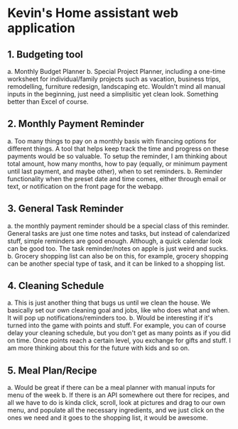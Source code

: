 # Kevin's Home assistant web application


## 1. Budgeting tool
  a. Monthly Budget Planner
  b. Special Project Planner, including a one-time worksheet for individual/family projects such as vacation, business trips, remodelling, furniture redesign, landscaping etc. Wouldn't mind all manual inputs in the beginning, just need a simplisitic yet clean look. Something better than Excel of course.

## 2. Monthly Payment Reminder
  a. Too many things to pay on a monthly basis with financing options for different things. A tool that helps keep track the time and progress on these payments would be so valuable. To setup the reminder, I am thinking about total amount, how many months, how to pay (equally, or minimum payment until last payment, and maybe other), when to set reminders.
  b. Reminder functionality when the preset date and time comes, either through email or text, or notification on the front page for the webapp. 

## 3. General Task Reminder
  a. the monthly payment reminder should be a special class of this reminder. General tasks are just one time notes and tasks, but instead of calendarized stuff, simple reminders are good enough. Although, a quick calendar look can be good too. The task reminder/notes on apple is just weird and sucks. 
  b. Grocery shopping list can also be on this, for example, grocery shopping can be another special type of task, and it can be linked to a shopping list. 
  
## 4. Cleaning Schedule
  a. This is just another thing that bugs us until we clean the house. We basically set our own cleaning goal and jobs, like who does what and when. It will pop up notifications/reminders too. 
  b. Would be interesting if it's turned into the game with points and stuff. For example, you can of course delay your cleaning schedule, but you don't get as many points as if you did on time. Once points reach a certain level, you exchange for gifts and stuff. I am more thinking about this for the future with kids and so on.
  
## 5. Meal Plan/Recipe
  a. Would be great if there can be a meal planner with manual inputs for menu of the week
  b. If there is an API somewhere out there for recipes, and all we have to do is kinda click, scroll, look at pictures and drag to our own menu, and populate all the necessary ingredients, and we just click on the ones we need and it goes to the shopping list, it would be awesome.

